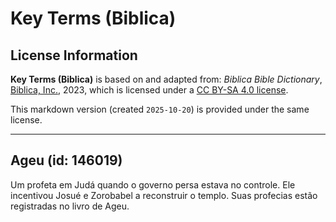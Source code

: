 # Key Terms (Biblica)

## License Information

**Key Terms (Biblica)** is based on and adapted from: _Biblica Bible Dictionary_, [Biblica, Inc.](https://www.biblica.com/), 2023, which is licensed under a [CC BY-SA 4.0 license](https://creativecommons.org/licenses/by-sa/4.0/legalcode.en).

This markdown version (created `2025-10-20`) is provided under the same license.



--------------------------------

## Ageu (id: 146019)

Um profeta em Judá quando o governo persa estava no controle. Ele incentivou Josué e Zorobabel a reconstruir o templo. Suas profecias estão registradas no livro de Ageu.


